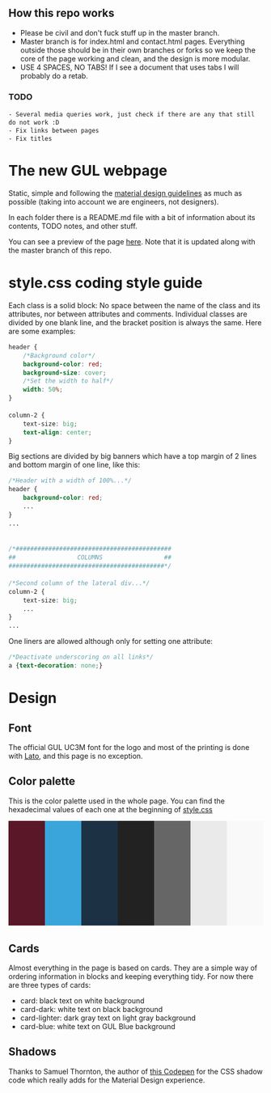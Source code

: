 ## How this repo works
 - Please be civil and don't fuck stuff up in the master branch.
 - Master branch is for index.html and contact.html pages. Everything outside those
   should be in their own branches or forks so we keep the core of the page working
   and clean, and the design is more modular.
 - USE 4 SPACES, NO TABS! If I see a document that uses tabs I will probably do a retab.

### TODO
```
- Several media queries work, just check if there are any that still do not work :D
- Fix links between pages
- Fix titles
```

# The new GUL webpage
Static, simple and following the [material design guidelines](https://material.io/) as much as possible (taking into account we are engineers, not designers).

In each folder there is a README.md file with a bit of information about its contents, TODO notes, and other stuff.

You can see a preview of the page [here](https://jorgeelalto.github.io/newGULpage/). Note that it is updated along with the master branch of this repo.

# style.css coding style guide
Each class is a solid block: No space between the name of the class and its attributes,
nor between attributes and comments. Individual classes are divided by one blank line, and the bracket position is always the same. Here are some examples:
```css
header {
    /*Background color*/
    background-color: red;
    background-size: cover;
    /*Set the width to half*/
    width: 50%;
}

column-2 {
    text-size: big;
    text-align: center;
}
```

Big sections are divided by big banners which have a top margin of 2 lines and bottom
margin of one line, like this:
```css
/*Header with a width of 100%...*/
header {
    background-color: red;
    ...
}
...


/*###########################################
##                 COLUMNS                 ##
###########################################*/

/*Second column of the lateral div...*/
column-2 {
    text-size: big;
    ...
}
...
```

One liners are allowed although only for setting one attribute:
```css
/*Deactivate underscoring on all links*/
a {text-decoration: none;}
```


# Design

## Font

The official GUL UC3M font for the logo and most of the printing is done with [Lato](https://fonts.google.com/specimen/Lato), and this page is no exception.

## Color palette

This is the color palette used in the whole page. You can find the hexadecimal values of each one at the beginning of [style.css](style.css)

![GUL color palette image. From left to right: Hack3rs Red, Radio Blue, GUL Blue, Dark gray, GUL Gray, Light gray and Lighter gray](etc/gul_palette.png)

## Cards

Almost everything in the page is based on cards. They are a simple way of ordering information in blocks and keeping everything tidy. For now there are three types of cards:
 - card: black text on white background
 - card-dark: white text on black background
 - card-lighter: dark gray text on light gray background
 - card-blue: white text on GUL Blue background

## Shadows

Thanks to Samuel Thornton, the author of [this Codepen](https://codepen.io/sdthornton/pen/wBZdXq) for the CSS shadow code which really adds for the Material Design experience.
